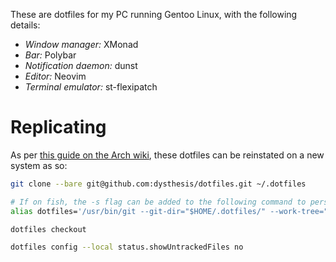 These are dotfiles for my PC running Gentoo Linux, with the following details:

- *Window manager:* XMonad
- *Bar:* Polybar
- *Notification daemon:* dunst
- *Editor:* Neovim
- *Terminal emulator:* st-flexipatch


# Replicating


As per [this guide on the Arch wiki](https://wiki.archlinux.org/title/Dotfiles#Tracking_dotfiles_directly_with_Git), these dotfiles can be reinstated on a new system as so:

```bash
git clone --bare git@github.com:dysthesis/dotfiles.git ~/.dotfiles

# If on fish, the -s flag can be added to the following command to persist the alias
alias dotfiles='/usr/bin/git --git-dir="$HOME/.dotfiles/" --work-tree="$HOME"'

dotfiles checkout

dotfiles config --local status.showUntrackedFiles no
```
